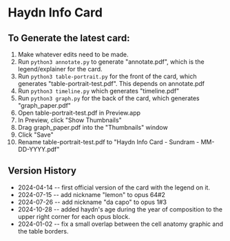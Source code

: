 # Haydn Info Card

## To Generate the latest card:

1. Make whatever edits need to be made.
2. Run `python3 annotate.py` to generate "annotate.pdf", which is the legend/explainer for the card.
3. Run `python3 table-portrait.py` for the front of the card, which generates "table-portrait-test.pdf". This depends on annotate.pdf
4. Run `python3 timeline.py` which generates "timeline.pdf"
5. Run `python3 graph.py` for the back of the card, which generates "graph_paper.pdf"
6. Open table-portrait-test.pdf in Preview.app
7. In Preview, click "Show Thumbnails" 
8. Drag graph_paper.pdf into the "Thumbnails" window
9. Click "Save"
10. Rename table-portrait-test.pdf to "Haydn Info Card - Sundram - MM-DD-YYYY.pdf"


## Version History
* 2024-04-14 -- first official version of the card with the legend on it.
* 2024-07-15 -- add nickname "lemon" to opus 64#2
* 2024-07-26 -- add nickname "da capo" to opus 1#3
* 2024-10-28 -- added haydn's age during the year of composition to the upper right corner for each opus block.
* 2024-01-02 -- fix a small overlap between the cell anatomy graphic and the table borders.

